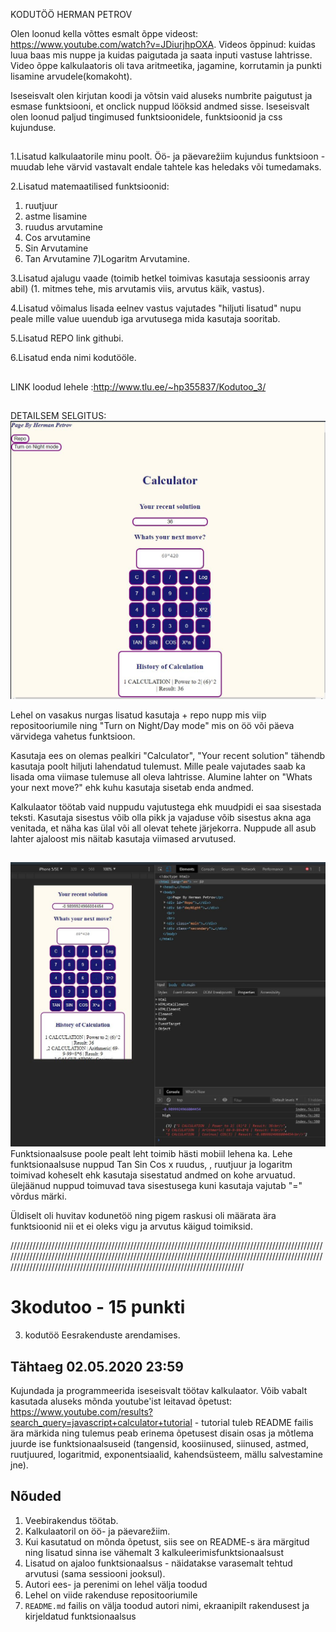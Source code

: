 
KODUTÖÖ  HERMAN PETROV

Olen loonud kella võttes esmalt õppe videost: https://www.youtube.com/watch?v=JDiurjhpOXA.
Videos õppinud: kuidas luua baas mis nuppe ja kuidas paigutada ja saata inputi vastuse lahtrisse.
Video õppe kalkulaatoris oli tava aritmeetika, jagamine, korrutamin ja punkti lisamine arvudele(komakoht).

Iseseisvalt olen kirjutan koodi ja võtsin vaid aluseks numbrite paigutust ja esmase funktsiooni, et onclick nuppud lööksid andmed sisse.
Iseseisvalt olen loonud paljud tingimused funktsioonidele, funktsioonid ja css kujunduse.
##
1.Lisatud kalkulaatorile minu poolt.
Öö- ja päevarežiim kujundus funktsioon - muudab lehe värvid vastavalt endale tahtele kas heledaks või tumedamaks.

2.Lisatud matemaatilised funktsioonid:
 1) ruutjuur
 2) astme lisamine
 3) ruudus arvutamine
 4) Cos arvutamine
 5) Sin Arvutamine
 6) Tan Arvutamine
 7)Logaritm Arvutamine.

3.Lisatud ajalugu vaade (toimib hetkel toimivas kasutaja sessioonis array abil) (1. mitmes tehe, mis arvutamis viis, arvutus käik, vastus).

4.Lisatud võimalus lisada eelnev vastus vajutades "hiljuti lisatud" nupu peale mille value uuendub iga arvutusega mida kasutaja sooritab.

5.Lisatud REPO link githubi.

6.Lisatud enda nimi kodutööle.
##
LINK loodud lehele :http://www.tlu.ee/~hp355837/Kodutoo_3/ 
##
DETAILSEM SELGITUS:
![](Pics/Capture.JPG)

Lehel on vasakus nurgas lisatud kasutaja + repo nupp mis viip repositooriumile ning "Turn on Night/Day mode" mis on öö või päeva värvidega vahetus funktsioon. 

Kasutaja ees on olemas pealkiri "Calculator", "Your recent solution" tähendb kasutaja poolt hiljuti lahendatud tulemust. Mille peale vajutades saab ka lisada oma viimase tulemuse all oleva lahtrisse.
Alumine lahter on "Whats your next move?" ehk kuhu kasutaja sisetab enda andmed.

Kalkulaator töötab vaid nuppudu vajutustega ehk muudpidi ei saa sisestada teksti.
Kasutaja sisestus võib olla pikk ja vajaduse võib sisestus akna aga venitada, et näha kas ülal või all olevat tehete järjekorra.
Nuppude all asub lahter ajaloost mis näitab kasutaja viimased arvutused. 
##
![](Pics/Capture2.JPG)
Funktsionaalsuse poole pealt leht toimib hästi mobiil lehena ka. Lehe funktsionaalsuse nuppud Tan Sin Cos x ruudus, , ruutjuur ja logaritm toimivad koheselt ehk kasutaja sisestatud andmed on kohe arvuatud. ülejäänud nuppud toimuvad tava sisestusega kuni kasutaja vajutab "=" võrdus märki. 


Üldiselt oli huvitav kodunetöö ning pigem raskusi oli määrata ära funktsioonid nii et ei oleks vigu ja arvutus käigud toimiksid. 






////////////////////////////////////////////////////////////////////////////////////////////////////////////////////////////////////////////////////////////////////////////////////////////////////////////////////////////////////////////////////////////////////////////////
# 3kodutoo - 15 punkti
3. kodutöö Eesrakenduste arendamises.

## Tähtaeg 02.05.2020 23:59

Kujundada ja programmeerida iseseisvalt töötav kalkulaator. Võib vabalt kasutada aluseks mõnda youtube'ist leitavad õpetust: https://www.youtube.com/results?search_query=javascript+calculator+tutorial - tutorial tuleb README failis ära märkida ning tulemus peab erinema õpetusest disain osas ja mõtlema juurde ise funktsionaalsuseid (tangensid, koosiinused, siinused, astmed, ruutjuured, logaritmid, exponentsiaalid, kahendsüsteem, mällu salvestamine jne).

## Nõuded

1. Veebirakendus töötab.
1. Kalkulaatoril on öö- ja päevarežiim. 
1. Kui kasutatud on mõnda õpetust, siis see on README-s ära märgitud ning lisatud sinna ise vähemalt 3 kalkuleerimisfunktsionaalsust
1. Lisatud on ajaloo funktsionaalsus - näidatakse varasemalt tehtud arvutusi (sama sessiooni jooksul). 
1. Autori ees- ja perenimi on lehel välja toodud
1. Lehel on viide rakenduse repositooriumile
1. `README.md` failis on välja toodud autori nimi, ekraanipilt rakendusest ja kirjeldatud funktsionaalsus
